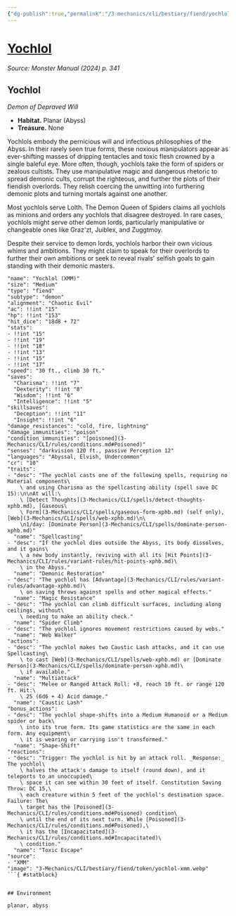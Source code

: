 ```yaml
---
{"dg-publish":true,"permalink":"/3-mechanics/cli/bestiary/fiend/yochlol-xmm/","tags":["ttrpg-cli/compendium/src/5e/xmm","ttrpg-cli/monster/cr/10","ttrpg-cli/monster/environment/abyss","ttrpg-cli/monster/environment/planar","ttrpg-cli/monster/size/medium","ttrpg-cli/monster/type/fiend/demon"],"noteIcon":""}
---
```


# [Yochlol](3-Mechanics\CLI\bestiary\fiend/yochlol-xmm.md)
*Source: Monster Manual (2024) p. 341*  

## Yochlol

*Demon of Depraved Will*

- **Habitat.** Planar (Abyss)  
- **Treasure.** None  

Yochlols embody the pernicious will and infectious philosophies of the Abyss. In their rarely seen true forms, these noxious manipulators appear as ever-shifting masses of dripping tentacles and toxic flesh crowned by a single baleful eye. More often, though, yochlols take the form of spiders or zealous cultists. They use manipulative magic and dangerous rhetoric to spread demonic cults, corrupt the righteous, and further the plots of their fiendish overlords. They relish coercing the unwitting into furthering demonic plots and turning mortals against one another.

Most yochlols serve Lolth. The Demon Queen of Spiders claims all yochlols as minions and orders any yochlols that disagree destroyed. In rare cases, yochlols might serve other demon lords, particularly manipulative or changeable ones like Graz'zt, Juiblex, and Zuggtmoy.

Despite their service to demon lords, yochlols harbor their own vicious whims and ambitions. They might claim to speak for their overlords to further their own ambitions or seek to reveal rivals' selfish goals to gain standing with their demonic masters.

```statblock
"name": "Yochlol (XMM)"
"size": "Medium"
"type": "fiend"
"subtype": "demon"
"alignment": "Chaotic Evil"
"ac": !!int "15"
"hp": !!int "153"
"hit_dice": "18d8 + 72"
"stats":
- !!int "15"
- !!int "19"
- !!int "18"
- !!int "13"
- !!int "15"
- !!int "17"
"speed": "30 ft., climb 30 ft."
"saves":
  "Charisma": !!int "7"
  "Dexterity": !!int "8"
  "Wisdom": !!int "6"
  "Intelligence": !!int "5"
"skillsaves":
  "Deception": !!int "11"
  "Insight": !!int "6"
"damage_resistances": "cold, fire, lightning"
"damage_immunities": "poison"
"condition_immunities": "[poisoned](3-Mechanics/CLI/rules/conditions.md#Poisoned)"
"senses": "darkvision 120 ft., passive Perception 12"
"languages": "Abyssal, Elvish, Undercommon"
"cr": "10"
"traits":
- "desc": "The yochlol casts one of the following spells, requiring no Material components\
    \ and using Charisma as the spellcasting ability (spell save DC 15):\n\nAt will:\
    \ [Detect Thoughts](3-Mechanics/CLI/spells/detect-thoughts-xphb.md), [Gaseous\
    \ Form](3-Mechanics/CLI/spells/gaseous-form-xphb.md) (self only), [Web](3-Mechanics/CLI/spells/web-xphb.md)\n\
    \n1/day: [Dominate Person](3-Mechanics/CLI/spells/dominate-person-xphb.md)"
  "name": "Spellcasting"
- "desc": "If the yochlol dies outside the Abyss, its body dissolves, and it gains\
    \ a new body instantly, reviving with all its [Hit Points](3-Mechanics/CLI/rules/variant-rules/hit-points-xphb.md)\
    \ in the Abyss."
  "name": "Demonic Restoration"
- "desc": "The yochlol has [Advantage](3-Mechanics/CLI/rules/variant-rules/advantage-xphb.md)\
    \ on saving throws against spells and other magical effects."
  "name": "Magic Resistance"
- "desc": "The yochlol can climb difficult surfaces, including along ceilings, without\
    \ needing to make an ability check."
  "name": "Spider Climb"
- "desc": "The yochlol ignores movement restrictions caused by webs."
  "name": "Web Walker"
"actions":
- "desc": "The yochlol makes two Caustic Lash attacks, and it can use Spellcasting\
    \ to cast [Web](3-Mechanics/CLI/spells/web-xphb.md) or [Dominate Person](3-Mechanics/CLI/spells/dominate-person-xphb.md)\
    \ if available."
  "name": "Multiattack"
- "desc": "Melee or Ranged Attack Roll: +8, reach 10 ft. or range 120 ft. Hit:\
    \ 25 (6d6 + 4) Acid damage."
  "name": "Caustic Lash"
"bonus_actions":
- "desc": "The yochlol shape-shifts into a Medium Humanoid or a Medium spider or back\
    \ into its true form. Its game statistics are the same in each form. Any equipment\
    \ it is wearing or carrying isn't transformed."
  "name": "Shape-Shift"
"reactions":
- "desc": "Trigger: The yochlol is hit by an attack roll. _Response:_ The yochlol\
    \ halves the attack's damage to itself (round down), and it teleports to an unoccupied\
    \ space it can see within 30 feet of itself. Constitution Saving Throw: DC 15,\
    \ each creature within 5 feet of the yochlol's destination space. Failure: The\
    \ target has the [Poisoned](3-Mechanics/CLI/rules/conditions.md#Poisoned) condition\
    \ until the end of its next turn. While [Poisoned](3-Mechanics/CLI/rules/conditions.md#Poisoned),\
    \ it has the [Incapacitated](3-Mechanics/CLI/rules/conditions.md#Incapacitated)\
    \ condition."
  "name": "Toxic Escape"
"source":
- "XMM"
"image": "3-Mechanics/CLI/bestiary/fiend/token/yochlol-xmm.webp"
```{ #statblock}


## Environment

planar, abyss